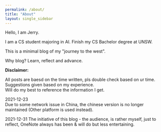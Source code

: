 ```yaml
---
permalink: /about/
title: "About"
layout: single_sidebar
---
```


Hello, I am Jerry.  

I am a CS student majoring in AI. Finish my CS Bachelor degree at UNSW.  

This is a minimal blog of my "journey to the west".  

Why blog? Learn, reflect and advance.

**Disclaimer:**   

All posts are baesd on the time written, pls double check based on ur time.   
Suggestions given based on my experience.   
Will do my best to reference the information I get.

2021-12-23  
Due to some network issue in China, the chinese version is no longer maintained (Other platform is used instead).   

2021-12-31
The initiative of this blog - the audience, is rather myself, just to reflect, OneNote always has been & will do but less entertaining.
